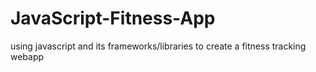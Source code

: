 # JavaScript-Fitness-App
using javascript and its frameworks/libraries to create a fitness tracking webapp
